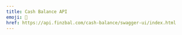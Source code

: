```yaml
---
title: Cash Balance API
emoji: 📡
href: https://api.finzbal.com/cash-balance/swagger-ui/index.html
---
```

